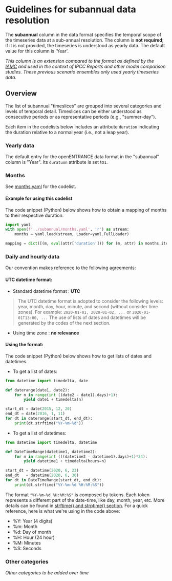 # Guidelines for subannual data resolution

The **subannual** column in the data format specifies the temporal scope
of the timeseries data at a sub-annual resolution.
The column is **not required**; if it is not provided,
the timeseries is understood as yearly data.
The default value for this column is 'Year'.

*This column is an extension compared to the format as defined by the
[IAMC](http://www.globalchange.umd.edu/iamc/) and used in the context
of IPCC Reports and other model comparison studies.
These previous scenario ensembles only used yearly timeseries data.*

## Overview

The list of subannual "timeslices" are grouped into several categories
and levels of temporal detail.
Timeslices can be either understood as consecutive periods or as
representative periods (e.g., "summer-day").

Each item in the codelists below includes an attribute `duration` indicating
the duration relative to a normal year (i.e., not a leap year).

### Yearly data

The default entry for the openENTRANCE data format in the "subannual" column
is "Year". Its `duratuon` attribute is set to`1`.

### Months

See [months.yaml](months.yaml) for the codelist.

#### Example for using this codelist

The code snippet (Python) below shows how to obtain a mapping of months
to their respective duration.

```python
import yaml
with open(f'../subannual/months.yaml', 'r') as stream:
    months = yaml.load(stream, Loader=yaml.FullLoader)

mapping = dict([(m, eval(attr['duration'])) for (m, attr) in months.items()])
```

### Daily and hourly data
Our convention makes reference to the following agreements:


#### UTC datetime format:
- Standard datetime format     : **UTC**  
> The UTC datetime format is adopted to consider the following levels: year, month, day, hour, minute, and second (without consider time zones).
> For example: `2020-01-01, 2020-01-02, ...` or `2020-01-01T13:00, ...`
> The use of lists of dates and datetimes will be generated by the codes of the next section.
- Using time zone                    : **no relevance**


#### Using the format:

The code snippet (Python) below shows how to get lists of dates and datetimes.

- To get a list of dates:
```python
from datetime import timedelta, date

def daterange(date1, date2):
    for n in range(int ((date2 - date1).days)+1):
        yield date1 + timedelta(n)

start_dt = date(2015, 12, 20)
end_dt = date(2016, 1, 11)
for dt in daterange(start_dt, end_dt):
    print(dt.strftime("%Y-%m-%d"))
```
- To get a list of datetimes:
```python
from datetime import timedelta, datetime

def DateTimeRange(datetime1, datetime2):
    for n in range(int (((datetime2 - datetime1).days)+1)*24):
        yield datetime1 + timedelta(hours=n)

start_dt = datetime(2020, 6, 23)
end_dt   = datetime(2020, 6, 30)
for dt in DateTimeRange(start_dt, end_dt):
    print(dt.strftime("%Y-%m-%d %H:%M:%S"))
```

The format `"%Y-%m-%d %H:%M:%S"` is composed by tokens. Each token represents a different part of the date-time, like day, month, year, etc. More details can be found in [strftime() and strptime() section](https://docs.python.org/3/library/datetime.html).
For a quick reference, here is what we're using in the code above:

- %Y: Year (4 digits)
- %m: Month
- %d: Day of month
- %H: Hour (24 hour)
- %M: Minutes
- %S: Seconds

### Other categories

*Other categories to be added over time*

